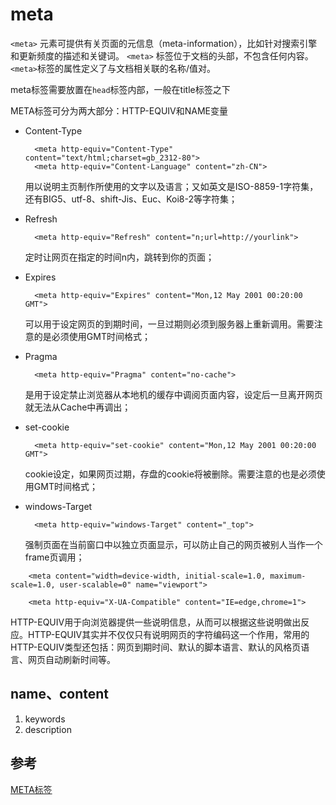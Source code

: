 # meta

`<meta>` 元素可提供有关页面的元信息（meta-information），比如针对搜索引擎和更新频度的描述和关键词。 `<meta>` 标签位于文档的头部，不包含任何内容。`<meta>`标签的属性定义了与文档相关联的名称/值对。

meta标签需要放置在`head`标签内部，一般在title标签之下

META标签可分为两大部分：HTTP-EQUIV和NAME变量

*   Content-Type  

    ```
      <meta http-equiv="Content-Type" content="text/html;charset=gb_2312-80">
      <meta http-equiv="Content-Language" content="zh-CN">

    ```

    用以说明主页制作所使用的文字以及语言；又如英文是ISO-8859-1字符集，还有BIG5、utf-8、shift-Jis、Euc、Koi8-2等字符集；

*   Refresh  

    ```
      <meta http-equiv="Refresh" content="n;url=http://yourlink">

    ```

    定时让网页在指定的时间n内，跳转到你的页面；

*   Expires  

    ```
      <meta http-equiv="Expires" content="Mon,12 May 2001 00:20:00 GMT">

    ```

    可以用于设定网页的到期时间，一旦过期则必须到服务器上重新调用。需要注意的是必须使用GMT时间格式；

*   Pragma  

    ```
      <meta http-equiv="Pragma" content="no-cache">

    ```

    是用于设定禁止浏览器从本地机的缓存中调阅页面内容，设定后一旦离开网页就无法从Cache中再调出；

*   set-cookie  

    ```
      <meta http-equiv="set-cookie" content="Mon,12 May 2001 00:20:00 GMT">

    ```

    cookie设定，如果网页过期，存盘的cookie将被删除。需要注意的也是必须使用GMT时间格式；

*   windows-Target  

    ```
      <meta http-equiv="windows-Target" content="_top">

    ```

    强制页面在当前窗口中以独立页面显示，可以防止自己的网页被别人当作一个frame页调用；

```
    <meta content="width=device-width, initial-scale=1.0, maximum-scale=1.0, user-scalable=0" name="viewport">

    <meta http-equiv="X-UA-Compatible" content="IE=edge,chrome=1">

```

HTTP-EQUIV用于向浏览器提供一些说明信息，从而可以根据这些说明做出反应。HTTP-EQUIV其实并不仅仅只有说明网页的字符编码这一个作用，常用的HTTP-EQUIV类型还包括：网页到期时间、默认的脚本语言、默认的风格页语言、网页自动刷新时间等。

## name、content

1.  keywords
2.  description

## 参考

[META标签](http://baike.baidu.com/view/740572.htm)